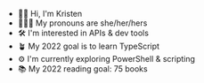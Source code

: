 - 👋🏻 Hi, I'm Kristen
- 👩🏻‍💻 My pronouns are she/her/hers
- 🛠️ I'm interested in APIs & dev tools
- 🪴 My 2022 goal is to learn TypeScript
- ⚙️ I'm currently exploring PowerShell & scripting
- 📚 My 2022 reading goal: 75 books
